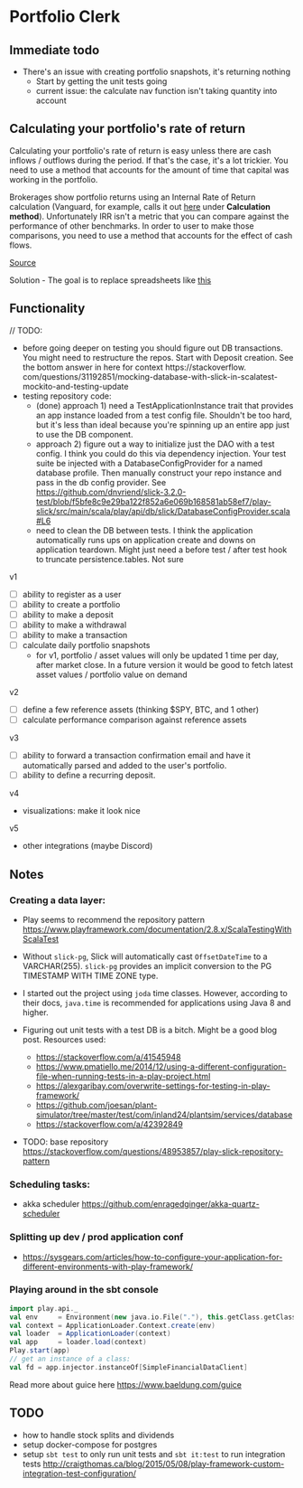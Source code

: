 # Portfolio Clerk

## Immediate todo
- There's an issue with creating portfolio snapshots, it's returning nothing
  - Start by getting the unit tests going
  - current issue: the calculate nav function isn't taking quantity into account

## Calculating your portfolio's rate of return 

Calculating your portfolio's rate of return is easy unless there are cash inflows / outflows during the period. If 
that's the case, it's a lot trickier. You need to use a method that accounts for the amount of time that capital was 
working in the portfolio.

Brokerages show portfolio returns using an Internal Rate of Return calculation (Vanguard, for example, calls it out
[here](https://personal.vanguard.com/us/content/MyPortfolio/performance/LMperfSummaryInfoContent.jsp) under 
__Calculation method__). Unfortunately IRR isn't a metric that you can compare against the performance of other 
benchmarks. In order to user to make those comparisons, you need to use a method that accounts for the effect 
of cash flows. 

[Source](https://www.retailinvestor.org/PortfolioReturnCalc.pdf)

Solution - The goal is to replace spreadsheets like [this](https://docs.google.com/spreadsheets/d/13GF2Gzw_8LsAAUDosaONqqCxfBoNfEJY/edit#gid=1622810545)

## Functionality

// TODO:
- before going deeper on testing you should figure out DB transactions. You might need to restructure the repos. 
  Start with Deposit creation. See the bottom answer in here for context https://stackoverflow.
  com/questions/31192851/mocking-database-with-slick-in-scalatest-mockito-and-testing-update
- testing repository code:
  - (done) approach 1) need a TestApplicationInstance trait that provides an app instance loaded from a test config 
    file. 
    Shouldn't be too hard, but it's less than ideal because you're spinning up an entire app just to use the DB 
    component.
  - approach 2) figure out a way to initialize just the DAO with a test config. I think you could do this via 
    dependency injection. Your test suite be injected with a DatabaseConfigProvider for a named database profile. 
    Then manually construct your repo instance and pass in the db config provider. See https://github.com/dnvriend/slick-3.2.0-test/blob/f5bfe8c9e29ba122f852a6e069b168581ab58ef7/play-slick/src/main/scala/play/api/db/slick/DatabaseConfigProvider.scala#L6
  - need to clean the DB between tests. I think the application automatically runs ups on application create and 
    downs on application teardown. Might just need a before test / after test hook to truncate persistence.tables. Not sure

v1
- [ ] ability to register as a user
- [ ] ability to create a portfolio
- [ ] ability to make a deposit
- [ ] ability to make a withdrawal 
- [ ] ability to make a transaction
- [ ] calculate daily portfolio snapshots
  - for v1, portfolio / asset values will only be updated 1 time per day, after market close. In a future version it 
    would be good to fetch latest asset values / portfolio value on demand
 
v2
- [ ] define a few reference assets (thinking $SPY, BTC, and 1 other)
- [ ] calculate performance comparison against reference assets

v3
- [ ] ability to forward a transaction confirmation email and have it automatically parsed and added to 
  the user's portfolio. 
- [ ] ability to define a recurring deposit.
  
v4 
- visualizations: make it look nice

v5
- other integrations (maybe Discord)

## Notes

### Creating a data layer:
- Play seems to recommend the repository pattern https://www.playframework.com/documentation/2.8.x/ScalaTestingWithScalaTest
- Without `slick-pg`, Slick will automatically cast `OffsetDateTime` to a VARCHAR(255). `slick-pg` provides an implicit 
  conversion to the PG TIMESTAMP WITH TIME ZONE type.
- I started out the project using `joda` time classes. However, according to their docs, `java.time` is 
    recommended for applications using Java 8 and higher.
- Figuring out unit tests with a test DB is a bitch. Might be a good blog post. Resources used:
  - https://stackoverflow.com/a/41545948
  - https://www.pmatiello.me/2014/12/using-a-different-configuration-file-when-running-tests-in-a-play-project.html
  - https://alexgaribay.com/overwrite-settings-for-testing-in-play-framework/
  - https://github.com/joesan/plant-simulator/tree/master/test/com/inland24/plantsim/services/database
  - https://stackoverflow.com/a/42392849
  
- TODO: base repository https://stackoverflow.com/questions/48953857/play-slick-repository-pattern

### Scheduling tasks:
- akka scheduler https://github.com/enragedginger/akka-quartz-scheduler

### Splitting up dev / prod application conf
- https://sysgears.com/articles/how-to-configure-your-application-for-different-environments-with-play-framework/

### Playing around in the sbt console

```scala
import play.api._
val env     = Environment(new java.io.File("."), this.getClass.getClassLoader, Mode.Dev)
val context = ApplicationLoader.Context.create(env)
val loader  = ApplicationLoader(context)
val app     = loader.load(context)
Play.start(app)
// get an instance of a class:
val fd = app.injector.instanceOf[SimpleFinancialDataClient]
```

Read more about guice here https://www.baeldung.com/guice

## TODO

- how to handle stock splits and dividends
- setup docker-compose for postgres
- setup `sbt test` to only run unit tests and `sbt it:test` to run integration tests http://craigthomas.ca/blog/2015/05/08/play-framework-custom-integration-test-configuration/
